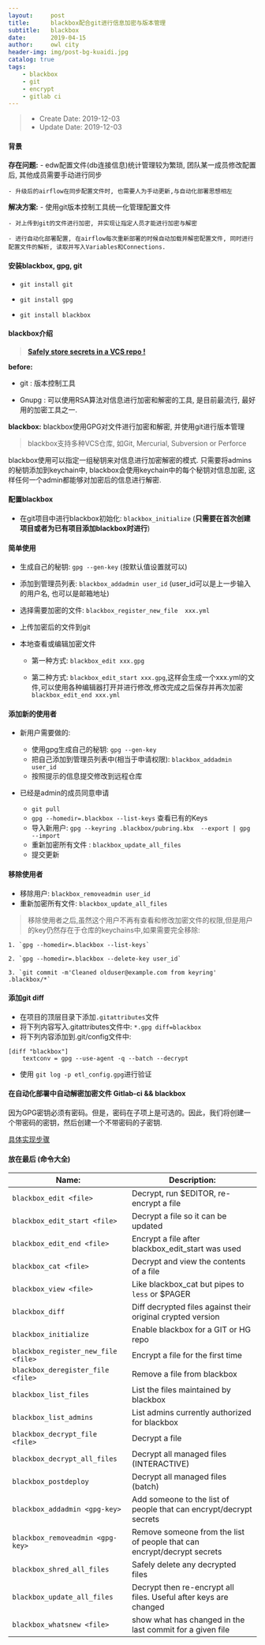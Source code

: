 ```yaml
---
layout:     post
title:      blackbox配合git进行信息加密与版本管理
subtitle:   blackbox
date:       2019-04-15
author:     owl city
header-img: img/post-bg-kuaidi.jpg
catalog: true
tags:
    - blackbox
    - git
    - encrypt
    - gitlab ci
---
```


> - Create Date: 2019-12-03
> - Update Date: 2019-12-03

#### 背景
**存在问题:**
    - edw配置文件(db连接信息)统计管理较为繁琐, 团队某一成员修改配置后, 其他成员需要手动进行同步

    - 升级后的airflow在同步配置文件时, 也需要人为手动更新,与自动化部署思想相左

**解决方案:**
    - 使用git版本控制工具统一化管理配置文件

    - 对上传到git的文件进行加密, 并实现让指定人员才能进行加密与解密

    - 进行自动化部署配置, 在airflow每次重新部署的时候自动加载并解密配置文件, 同时进行配置文件的解析, 读取并写入Variables和Connections.


#### 安装blackbox, gpg, git
- `git install git`

- `git install gpg`

- `git install blackbox`

#### blackbox介绍
> **[Safely store secrets in a VCS repo !](https://github.com/StackExchange/blackbox)**

**before:**
- git : 版本控制工具

- Gnupg : 可以使用RSA算法对信息进行加密和解密的工具, 是目前最流行, 最好用的加密工具之一.

**blackbox:** blackbox使用GPG对文件进行加密和解密, 并使用git进行版本管理
> blackbox支持多种VCS仓库, 如Git, Mercurial, Subversion or Perforce

blackbox使用可以指定一组秘钥来对信息进行加密解密的模式. 只需要将admins的秘钥添加到keychain中, blackbox会使用keychain中的每个秘钥对信息加密, 这样任何一个admin都能够对加密后的信息进行解密.


#### 配置blackbox

- 在git项目中进行blackbox初始化: `blackbox_initialize`  (**只需要在首次创建项目或者为已有项目添加blackbox时进行**)

#### 简单使用
- 生成自己的秘钥: `gpg --gen-key` (按默认值设置就可以)

- 添加到管理员列表: `blackbox_addadmin user_id` (user_id可以是上一步输入的用户名, 也可以是邮箱地址)

- 选择需要加密的文件: `blackbox_register_new_file  xxx.yml`

- 上传加密后的文件到git

- 本地查看或编辑加密文件

    - 第一种方式: `blackbox_edit xxx.gpg`

    - 第二种方式: `blackbox_edit_start xxx.gpg`,这样会生成一个xxx.yml的文件,可以使用各种编辑器打开并进行修改,修改完成之后保存并再次加密`blackbox_edit_end xxx.yml`


#### 添加新的使用者
- 新用户需要做的:
    - 使用gpg生成自己的秘钥: `gpg --gen-key`
    - 把自己添加到管理员列表中(相当于申请权限): `blackbox_addadmin user_id`
    - 按照提示的信息提交修改到远程仓库

- 已经是admin的成员同意申请
    - `git pull`
    - `gpg --homedir=.blackbox --list-keys` 查看已有的Keys
    - 导入新用户: `gpg --keyring .blackbox/pubring.kbx  --export | gpg --import`
    - 重新加密所有文件 : `blackbox_update_all_files`
    - 提交更新


#### 移除使用者
- 移除用户: `blackbox_removeadmin user_id`
- 重新加密所有文件: `blackbox_update_all_files`

> 移除使用者之后,虽然这个用户不再有查看和修改加密文件的权限,但是用户的key仍然存在于仓库的keychains中,如果需要完全移除:

    1. `gpg --homedir=.blackbox --list-keys`

    2. `gpg --homedir=.blackbox --delete-key user_id`

    3. `git commit -m'Cleaned olduser@example.com from keyring'  .blackbox/*`


#### 添加git diff
- 在项目的顶层目录下添加`.gitattributes`文件
- 将下列内容写入.gitattributes文件中: `*.gpg diff=blackbox`
- 将下列内容添加到.git/config文件中:
```
[diff "blackbox"]
    textconv = gpg --use-agent -q --batch --decrypt
```
- 使用 `git log -p etl_config.gpg`进行验证

#### 在自动化部署中自动解密加密文件 **Gitlab-ci && blackbox**
因为GPG密钥必须有密码。但是，密码在子项上是可选的。因此，我们将创建一个带密码的密钥，然后创建一个不带密码的子密钥.

[具体实现步骤](https://medium.com/@mipselaer/gitlab-ci-blackbox-526c7ad7bec0)


#### 放在最后 (命令大全)

| Name:                               | Description:                                                            |
|-------------------------------------|-------------------------------------------------------------------------|
| `blackbox_edit <file>`              | Decrypt, run $EDITOR, re-encrypt a file                                 |
| `blackbox_edit_start <file>`        | Decrypt a file so it can be updated                                     |
| `blackbox_edit_end <file>`          | Encrypt a file after blackbox_edit_start was used                       |
| `blackbox_cat <file>`               | Decrypt and view the contents of a file                                 |
| `blackbox_view <file>`              | Like blackbox_cat but pipes to `less` or $PAGER                         |
| `blackbox_diff`                     | Diff decrypted files against their original crypted version             |
| `blackbox_initialize`               | Enable blackbox for a GIT or HG repo                                    |
| `blackbox_register_new_file <file>` | Encrypt a file for the first time                                       |
| `blackbox_deregister_file <file>`   | Remove a file from blackbox                                             |
| `blackbox_list_files`               | List the files maintained by blackbox                                   |
| `blackbox_list_admins`              | List admins currently authorized for blackbox                           |
| `blackbox_decrypt_file <file>`      | Decrypt a file                                                          |
| `blackbox_decrypt_all_files`        | Decrypt all managed files (INTERACTIVE)                                 |
| `blackbox_postdeploy`               | Decrypt all managed files (batch)                                       |
| `blackbox_addadmin <gpg-key>`       | Add someone to the list of people that can encrypt/decrypt secrets      |
| `blackbox_removeadmin <gpg-key>`    | Remove someone from the list of people that can encrypt/decrypt secrets |
| `blackbox_shred_all_files`          | Safely delete any decrypted files                                       |
| `blackbox_update_all_files`         | Decrypt then re-encrypt all files. Useful after keys are changed        |
| `blackbox_whatsnew <file>`          | show what has changed in the last commit for a given file               |
